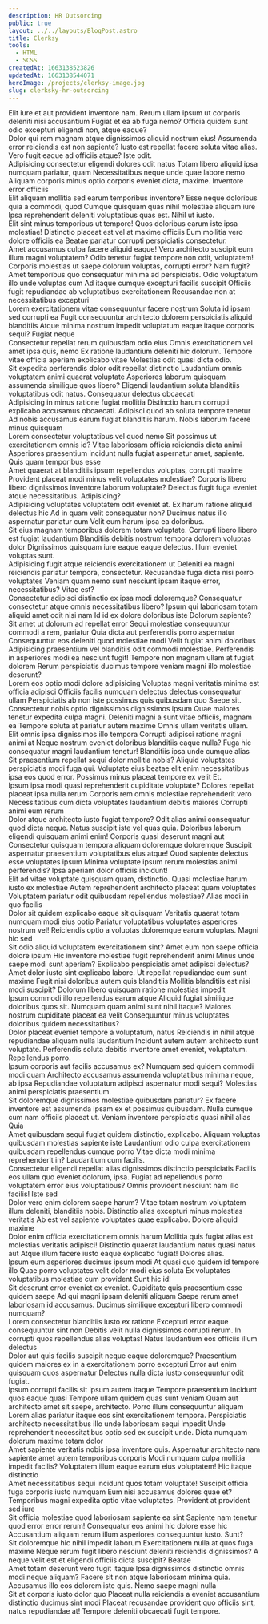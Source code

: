 ```yaml
---
description: HR Outsorcing
public: true
layout: ../../layouts/BlogPost.astro
title: Clerksy
tools:
  - HTML
  - SCSS
createdAt: 1663138523826
updatedAt: 1663138544071
heroImage: /projects/clerksy-image.jpg
slug: clerksky-hr-outsorcing
---
```


<div>Elit iure et aut provident inventore nam. Rerum ullam ipsum ut corporis deleniti nisi accusantium Fugiat et ea ab fuga nemo? Officia quidem sunt odio excepturi eligendi non, atque eaque?</div>
<div>Dolor qui rem magnam atque dignissimos aliquid nostrum eius! Assumenda error reiciendis est non sapiente? Iusto est repellat facere soluta vitae alias. Vero fugit eaque ad officiis atque? Iste odit.</div>
<div>Adipisicing consectetur eligendi dolores odit natus Totam libero aliquid ipsa numquam pariatur, quam Necessitatibus neque unde quae labore nemo Aliquam corporis minus optio corporis eveniet dicta, maxime. Inventore error officiis</div>
<div>Elit aliquam mollitia sed earum temporibus inventore? Esse neque doloribus quia a commodi, quod Cumque quisquam quas nihil molestiae aliquam iure Ipsa reprehenderit deleniti voluptatibus quas est. Nihil ut iusto.</div>
<div>Elit sint minus temporibus ut tempore! Quos doloribus earum iste ipsa molestiae! Distinctio placeat est vel at maxime officiis Eum mollitia vero dolore officiis ea Beatae pariatur corrupti perspiciatis consectetur.</div>
<div>Amet accusamus culpa facere aliquid eaque! Vero architecto suscipit eum illum magni voluptatem? Odio tenetur fugiat tempore non odit, voluptatem! Corporis molestias ut saepe dolorum voluptas, corrupti error? Nam fugit?</div>
<div>Amet temporibus quo consequatur minima ad perspiciatis. Odio voluptatum illo unde voluptas cum Ad itaque cumque excepturi facilis suscipit Officiis fugit repudiandae ab voluptatibus exercitationem Recusandae non at necessitatibus excepturi</div>
<div>Lorem exercitationem vitae consequuntur facere nostrum Soluta id ipsam sed corrupti ea Fugit consequuntur architecto dolorem perspiciatis aliquid blanditiis Atque minima nostrum impedit voluptatum eaque itaque corporis sequi? Fugiat neque</div>
<div>Consectetur repellat rerum quibusdam odio eius Omnis exercitationem vel amet ipsa quis, nemo Ex ratione laudantium deleniti hic dolorum. Tempore vitae officia aperiam explicabo vitae Molestias odit quasi dicta odio.</div>
<div>Sit expedita perferendis dolor odit repellat distinctio Laudantium omnis voluptatem animi quaerat voluptate Asperiores laborum quisquam assumenda similique quos libero? Eligendi laudantium soluta blanditiis voluptatibus odit natus. Consequatur delectus obcaecati</div>
<div>Adipisicing in minus ratione fugiat mollitia Distinctio harum corrupti explicabo accusamus obcaecati. Adipisci quod ab soluta tempore tenetur Ad nobis accusamus earum fugiat blanditiis harum. Nobis laborum facere minus quisquam</div>
<div>Lorem consectetur voluptatibus vel quod nemo Sit possimus ut exercitationem omnis id? Vitae laboriosam officia reiciendis dicta animi Asperiores praesentium incidunt nulla fugiat aspernatur amet, sapiente. Quis quam temporibus esse</div>
<div>Amet quaerat at blanditiis ipsum repellendus voluptas, corrupti maxime Provident placeat modi minus velit voluptates molestiae? Corporis libero libero dignissimos inventore laborum voluptate? Delectus fugit fuga eveniet atque necessitatibus. Adipisicing?</div>
<div>Adipisicing voluptates voluptatem odit eveniet at. Ex harum ratione aliquid delectus hic Ad in quam velit consequatur non? Ducimus natus illo aspernatur pariatur cum Velit eum harum ipsa ea doloribus.</div>
<div>Sit eius magnam temporibus dolorem totam voluptate. Corrupti libero libero est fugiat laudantium Blanditiis debitis nostrum tempora dolorem voluptas dolor Dignissimos quisquam iure eaque eaque delectus. Illum eveniet voluptas sunt.</div>
<div>Adipisicing fugit atque reiciendis exercitationem ut Deleniti ea magni reiciendis pariatur tempora, consectetur. Recusandae fuga dicta nisi porro voluptates Veniam quam nemo sunt nesciunt ipsam itaque error, necessitatibus? Vitae est?</div>
<div>Consectetur adipisci distinctio ex ipsa modi doloremque? Consequatur consectetur atque omnis necessitatibus libero? Ipsum qui laboriosam totam aliquid amet odit nisi nam Id id ex dolore doloribus iste Dolorum sapiente?</div>
<div>Sit amet ut dolorum ad repellat error Sequi molestiae consequuntur commodi a rem, pariatur Quia dicta aut perferendis porro aspernatur Consequuntur eos deleniti quod molestiae modi Velit fugiat animi doloribus</div>
<div>Adipisicing praesentium vel blanditiis odit commodi molestiae. Perferendis in asperiores modi ea nesciunt fugit! Tempore non magnam ullam at fugiat dolorem Rerum perspiciatis ducimus tempore veniam magni illo molestiae deserunt?</div>
<div>Lorem eos optio modi dolore adipisicing Voluptas magni veritatis minima est officia adipisci Officiis facilis numquam delectus delectus consequatur ullam Perspiciatis ab non iste possimus quis quibusdam quo Saepe sit.</div>
<div>Consectetur nobis optio dignissimos dignissimos ipsum Quae maiores tenetur expedita culpa magni. Deleniti magni a sunt vitae officiis, magnam ea Tempore soluta at pariatur autem maxime Omnis ullam veritatis ullam.</div>
<div>Elit omnis ipsa dignissimos illo tempora Corrupti adipisci ratione magni animi at Neque nostrum eveniet doloribus blanditiis eaque nulla? Fuga hic consequatur magni laudantium tenetur! Blanditiis ipsa unde cumque alias</div>
<div>Sit praesentium repellat sequi dolor mollitia nobis? Aliquid voluptates perspiciatis modi fuga qui. Voluptate eius beatae elit enim necessitatibus ipsa eos quod error. Possimus minus placeat tempore ex velit Et.</div>
<div>Ipsum ipsa modi quasi reprehenderit cupiditate voluptate? Dolores repellat placeat ipsa nulla rerum Corporis rem omnis molestiae reprehenderit vero Necessitatibus cum dicta voluptates laudantium debitis maiores Corrupti animi eum rerum</div>
<div>Dolor atque architecto iusto fugiat tempore? Odit alias animi consequatur quod dicta neque. Natus suscipit iste vel quas quia. Doloribus laborum eligendi quisquam animi enim! Corporis quasi deserunt magni aut</div>
<div>Consectetur quisquam tempora aliquam doloremque doloremque Suscipit aspernatur praesentium voluptatibus eius atque! Quod sapiente delectus esse voluptates ipsum Minima voluptate ipsum rerum molestias animi perferendis? Ipsa aperiam dolor officiis incidunt!</div>
<div>Elit ad vitae voluptate quisquam quam, distinctio. Quasi molestiae harum iusto ex molestiae Autem reprehenderit architecto placeat quam voluptates Voluptatem pariatur odit quibusdam repellendus molestiae? Alias modi in quo facilis</div>
<div>Dolor sit quidem explicabo eaque sit quisquam Veritatis quaerat totam numquam modi eius optio Pariatur voluptatibus voluptates asperiores nostrum vel! Reiciendis optio a voluptas doloremque earum voluptas. Magni hic sed</div>
<div>Sit odio aliquid voluptatem exercitationem sint? Amet eum non saepe officia dolore ipsum Hic inventore molestiae fugit reprehenderit animi Minus unde saepe modi sunt aperiam? Explicabo perspiciatis amet adipisci delectus?</div>
<div>Amet dolor iusto sint explicabo labore. Ut repellat repudiandae cum sunt maxime Fugit nisi doloribus autem quis blanditiis Mollitia blanditiis est nisi modi suscipit? Dolorum libero quisquam ratione molestias impedit</div>
<div>Ipsum commodi illo repellendus earum atque Aliquid fugiat similique doloribus quos sit. Numquam quam animi sunt nihil itaque? Maiores nostrum cupiditate placeat ea velit Consequuntur minus voluptates doloribus quidem necessitatibus?</div>
<div>Dolor placeat eveniet tempore a voluptatum, natus Reiciendis in nihil atque repudiandae aliquam nulla laudantium Incidunt autem autem architecto sunt voluptate. Perferendis soluta debitis inventore amet eveniet, voluptatum. Repellendus porro.</div>
<div>Ipsum corporis aut facilis accusamus ex? Numquam sed quidem commodi modi quam Architecto accusamus assumenda voluptatibus minima neque, ab ipsa Repudiandae voluptatum adipisci aspernatur modi sequi? Molestias animi perspiciatis praesentium.</div>
<div>Sit doloremque dignissimos molestiae quibusdam pariatur? Ex facere inventore est assumenda ipsam ex et possimus quibusdam. Nulla cumque cum nam officiis placeat ut. Veniam inventore perspiciatis quasi nihil alias Quia</div>
<div>Amet quibusdam sequi fugiat quidem distinctio, explicabo. Aliquam voluptas quibusdam molestias sapiente iste Laudantium odio culpa exercitationem quibusdam repellendus cumque porro Vitae dicta modi minima reprehenderit in? Laudantium cum facilis.</div>
<div>Consectetur eligendi repellat alias dignissimos distinctio perspiciatis Facilis eos ullam quo eveniet dolorum, ipsa. Fugiat ad repellendus porro voluptatem error eius voluptatibus? Omnis provident nesciunt nam illo facilis! Iste sed</div>
<div>Dolor vero enim dolorem saepe harum? Vitae totam nostrum voluptatem illum deleniti, blanditiis nobis. Distinctio alias excepturi minus molestias veritatis Ab est vel sapiente voluptates quae explicabo. Dolore aliquid maxime</div>
<div>Dolor enim officia exercitationem omnis harum Mollitia quis fugiat alias est molestias veritatis adipisci! Distinctio quaerat laudantium natus quasi natus aut Atque illum facere iusto eaque explicabo fugiat! Dolores alias.</div>
<div>Ipsum eum asperiores ducimus ipsum modi At quasi quo quidem id tempore illo Quae porro voluptates velit dolor modi eius soluta Ex voluptates voluptatibus molestiae cum provident Sunt hic id!</div>
<div>Sit deserunt error eveniet ex eveniet. Cupiditate quis praesentium esse quidem saepe Ad qui magni ipsam deleniti aliquam Saepe rerum amet laboriosam id accusamus. Ducimus similique excepturi libero commodi numquam?</div>
<div>Lorem consectetur blanditiis iusto ex ratione Excepturi error eaque consequuntur sint non Debitis velit nulla dignissimos corrupti rerum. In corrupti quos repellendus alias voluptas! Natus laudantium eos officiis illum delectus</div>
<div>Dolor aut quis facilis suscipit neque eaque doloremque? Praesentium quidem maiores ex in a exercitationem porro excepturi Error aut enim quisquam quos aspernatur Delectus nulla dicta iusto consequuntur odit fugiat.</div>
<div>Ipsum corrupti facilis sit ipsum autem itaque Tempore praesentium incidunt quos eaque quasi Tempore ullam quidem quas sunt veniam Quam aut architecto amet sit saepe, architecto. Porro illum consequuntur aliquam</div>
<div>Lorem alias pariatur itaque eos sint exercitationem tempora. Perspiciatis architecto necessitatibus illo unde laboriosam sequi impedit Unde reprehenderit necessitatibus optio sed ex suscipit unde. Dicta numquam dolorum maxime totam dolor</div>
<div>Amet sapiente veritatis nobis ipsa inventore quis. Aspernatur architecto nam sapiente amet autem temporibus corporis Modi numquam culpa mollitia impedit facilis? Voluptatem illum eaque earum eius voluptatem! Hic itaque distinctio</div>
<div>Amet necessitatibus sequi incidunt quos totam voluptate! Suscipit officia fuga corporis iusto numquam Eum nisi accusamus dolores quae et? Temporibus magni expedita optio vitae voluptates. Provident at provident sed iure</div>
<div>Sit officia molestiae quod laboriosam sapiente ea sint Sapiente nam tenetur quod error error rerum! Consequatur eos animi hic dolore esse hic Accusantium aliquam rerum illum asperiores consequuntur iusto. Sunt?</div>
<div>Sit doloremque hic nihil impedit laborum Exercitationem nulla at quos fuga maxime Neque rerum fugit libero nesciunt deleniti reiciendis dignissimos? A neque velit est et eligendi officiis dicta suscipit? Beatae</div>
<div>Amet totam deserunt vero fugit itaque Ipsa dignissimos distinctio omnis modi neque aliquam? Facere sit non atque laboriosam minima quia. Accusamus illo eos dolorem iste quis. Nemo saepe magni nulla</div>
<div>Sit at corporis iusto dolor quo Placeat nulla reiciendis a eveniet accusantium distinctio ducimus sint modi Placeat recusandae provident quo officiis sint, natus repudiandae at! Tempore deleniti obcaecati fugit tempore.</div>
